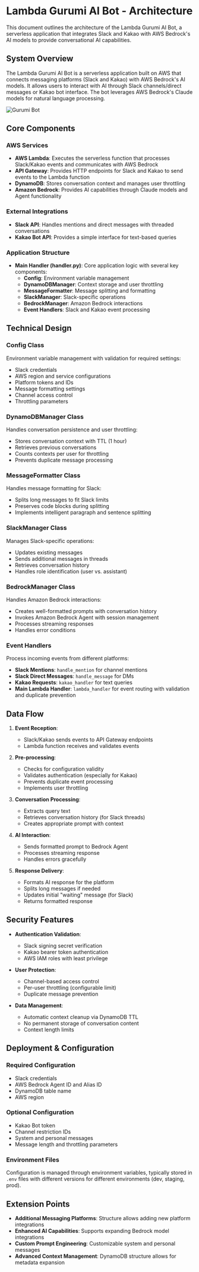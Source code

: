# Lambda Gurumi AI Bot - Architecture

This document outlines the architecture of the Lambda Gurumi AI Bot, a serverless application that integrates Slack and Kakao with AWS Bedrock's AI models to provide conversational AI capabilities.

## System Overview

The Lambda Gurumi AI Bot is a serverless application built on AWS that connects messaging platforms (Slack and Kakao) with AWS Bedrock's AI models. It allows users to interact with AI through Slack channels/direct messages or Kakao bot interface. The bot leverages AWS Bedrock's Claude models for natural language processing.

![Gurumi Bot](images/gurumi-bot.png)

## Core Components

### AWS Services
- **AWS Lambda**: Executes the serverless function that processes Slack/Kakao events and communicates with AWS Bedrock
- **API Gateway**: Provides HTTP endpoints for Slack and Kakao to send events to the Lambda function
- **DynamoDB**: Stores conversation context and manages user throttling
- **Amazon Bedrock**: Provides AI capabilities through Claude models and Agent functionality

### External Integrations
- **Slack API**: Handles mentions and direct messages with threaded conversations
- **Kakao Bot API**: Provides a simple interface for text-based queries

### Application Structure
- **Main Handler (handler.py)**: Core application logic with several key components:
  - **Config**: Environment variable management
  - **DynamoDBManager**: Context storage and user throttling
  - **MessageFormatter**: Message splitting and formatting
  - **SlackManager**: Slack-specific operations
  - **BedrockManager**: Amazon Bedrock interactions
  - **Event Handlers**: Slack and Kakao event processing

## Technical Design

### Config Class
Environment variable management with validation for required settings:
- Slack credentials
- AWS region and service configurations
- Platform tokens and IDs
- Message formatting settings
- Channel access control
- Throttling parameters

### DynamoDBManager Class
Handles conversation persistence and user throttling:
- Stores conversation context with TTL (1 hour)
- Retrieves previous conversations
- Counts contexts per user for throttling
- Prevents duplicate message processing

### MessageFormatter Class
Handles message formatting for Slack:
- Splits long messages to fit Slack limits
- Preserves code blocks during splitting
- Implements intelligent paragraph and sentence splitting

### SlackManager Class
Manages Slack-specific operations:
- Updates existing messages
- Sends additional messages in threads
- Retrieves conversation history
- Handles role identification (user vs. assistant)

### BedrockManager Class
Handles Amazon Bedrock interactions:
- Creates well-formatted prompts with conversation history
- Invokes Amazon Bedrock Agent with session management
- Processes streaming responses
- Handles error conditions

### Event Handlers
Process incoming events from different platforms:
- **Slack Mentions**: `handle_mention` for channel mentions
- **Slack Direct Messages**: `handle_message` for DMs
- **Kakao Requests**: `kakao_handler` for text queries
- **Main Lambda Handler**: `lambda_handler` for event routing with validation and duplicate prevention

## Data Flow

1. **Event Reception**:
   - Slack/Kakao sends events to API Gateway endpoints
   - Lambda function receives and validates events

2. **Pre-processing**:
   - Checks for configuration validity
   - Validates authentication (especially for Kakao)
   - Prevents duplicate event processing
   - Implements user throttling

3. **Conversation Processing**:
   - Extracts query text
   - Retrieves conversation history (for Slack threads)
   - Creates appropriate prompt with context

4. **AI Interaction**:
   - Sends formatted prompt to Bedrock Agent
   - Processes streaming response
   - Handles errors gracefully

5. **Response Delivery**:
   - Formats AI response for the platform
   - Splits long messages if needed
   - Updates initial "waiting" message (for Slack)
   - Returns formatted response

## Security Features

- **Authentication Validation**:
  - Slack signing secret verification
  - Kakao bearer token authentication
  - AWS IAM roles with least privilege

- **User Protection**:
  - Channel-based access control
  - Per-user throttling (configurable limit)
  - Duplicate message prevention

- **Data Management**:
  - Automatic context cleanup via DynamoDB TTL
  - No permanent storage of conversation content
  - Context length limits

## Deployment & Configuration

### Required Configuration
- Slack credentials
- AWS Bedrock Agent ID and Alias ID
- DynamoDB table name
- AWS region

### Optional Configuration
- Kakao Bot token
- Channel restriction IDs
- System and personal messages
- Message length and throttling parameters

### Environment Files
Configuration is managed through environment variables, typically stored in `.env` files with different versions for different environments (dev, staging, prod).

## Extension Points

- **Additional Messaging Platforms**: Structure allows adding new platform integrations
- **Enhanced AI Capabilities**: Supports expanding Bedrock model integrations
- **Custom Prompt Engineering**: Customizable system and personal messages
- **Advanced Context Management**: DynamoDB structure allows for metadata expansion
